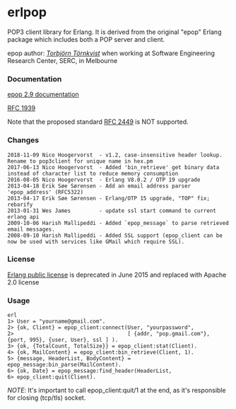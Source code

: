 erlpop
============

POP3 client library for Erlang. It is derived from the original "epop" Erlang package which includes both a POP server and client.

epop author: [*Torbjörn Törnkvist*](https://web.archive.org/web/19990202132504/http://www.serc.rmit.edu.au/~tobbe) when working at Software Engineering Research Center, SERC, in Melbourne

### Documentation ###

[epop 2.9 documentation](https://nico-amsterdam.github.io/erlpop/epop_client.html)

[RFC 1939](https://tools.ietf.org/html/rfc1939)

Note that the proposed standard [RFC 2449](https://tools.ietf.org/html/rfc2449) is NOT supported.

### Changes ###
    2018-11-09 Nico Hoogervorst  - v1.2, case-insensitive header lookup. Rename to pop3client for unique name in hex.pm
    2017-06-13 Nico Hoogervorst  - Added 'bin_retrieve' get binary data instead of character list to reduce memory consumption
    2016-08-05 Nico Hoogervorst  - Erlang V8.0.2 / OTP 19 upgrade
    2013-04-18 Erik Søe Sørensen - Add an email address parser 'epop_address' (RFC5322)
    2013-04-17 Erik Søe Sørensen - Erlang/OTP 15 upgrade, "TOP" fix; rebarify
    2013-01-31 Wes James         - update ssl start command to current erlang api 
    2009-10-06 Harish Mallipeddi - Added `epop_message` to parse retrieved email messages.
    2008-09-10 Harish Mallipeddi - Added SSL support (epop_client can be now be used with services like GMail which require SSL).

### License ###

[Erlang public license](https://en.wikipedia.org/wiki/Erlang_Public_License) is deprecated in June 2015 and replaced with Apache 2.0 license


### Usage ###

    erl
    1> User = "yourname@gmail.com".
    2> {ok, Client} = epop_client:connect(User, "yourpassword",
    2>                                    [ {addr, "pop.gmail.com"}, {port, 995}, {user, User}, ssl ] ).
    3> {ok, {TotalCount, TotalSize}} = epop_client:stat(Client).
    4> {ok, MailContent} = epop_client:bin_retrieve(Client, 1).
    5> {message, HeaderList, BodyContent} = epop_message:bin_parse(MailContent).
    6> {ok, Date} = epop_message:find_header(HeaderList, 
    6> epop_client:quit(Client).
    
  *NOTE*: It's important to call epop_client:quit/1 at the end, as it's responsible for closing (tcp/tls) socket.

